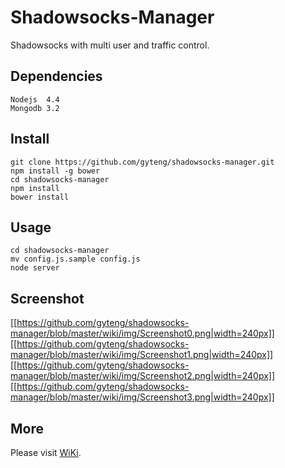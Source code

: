 Shadowsocks-Manager
===================

Shadowsocks with multi user and traffic control.

Dependencies
------------

    Nodejs  4.4
    Mongodb 3.2

Install
-------

    git clone https://github.com/gyteng/shadowsocks-manager.git
    npm install -g bower
    cd shadowsocks-manager
    npm install
    bower install

Usage
-----

    cd shadowsocks-manager
    mv config.js.sample config.js
    node server

Screenshot
----------

[[https://github.com/gyteng/shadowsocks-manager/blob/master/wiki/img/Screenshot0.png|width=240px]]
[[https://github.com/gyteng/shadowsocks-manager/blob/master/wiki/img/Screenshot1.png|width=240px]]
[[https://github.com/gyteng/shadowsocks-manager/blob/master/wiki/img/Screenshot2.png|width=240px]]
[[https://github.com/gyteng/shadowsocks-manager/blob/master/wiki/img/Screenshot3.png|width=240px]]

More
----

Please visit [WiKi](https://github.com/gyteng/shadowsocks-manager/wiki).